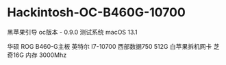 # Hackintosh-OC-B460G-10700
黑苹果引导
oc版本 - 0.9.0
测试系统 macOS 13.1

华硕 ROG B460-G主板
英特尔 I7-10700
西部数据750 512G
白苹果拆机网卡
芝奇16G 内存 3000Mhz


